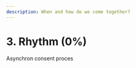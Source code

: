 ```yaml
---
description: When and how do we come together?
---
```


# 3. Rhythm \(0%\)

Asynchron consent proces 



